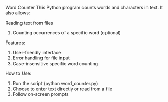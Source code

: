Word Counter
This Python program counts words and characters in text. It also allows:

Reading text from files
1.  Counting occurrences of a specific word (optional)

Features:
1.  User-friendly interface
2.  Error handling for file input
3.  Case-insensitive specific word counting


How to Use:
1.  Run the script (python word_counter.py)
2.  Choose to enter text directly or read from a file
3.  Follow on-screen prompts
